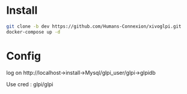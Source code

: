 # Install

```sh
git clone -b dev https://github.com/Humans-Connexion/xivoglpi.git
docker-compose up -d
```

# Config

log on http://localhost->install->Mysql/glpi_user/glpi->glpidb

Use cred : glpi/glpi
